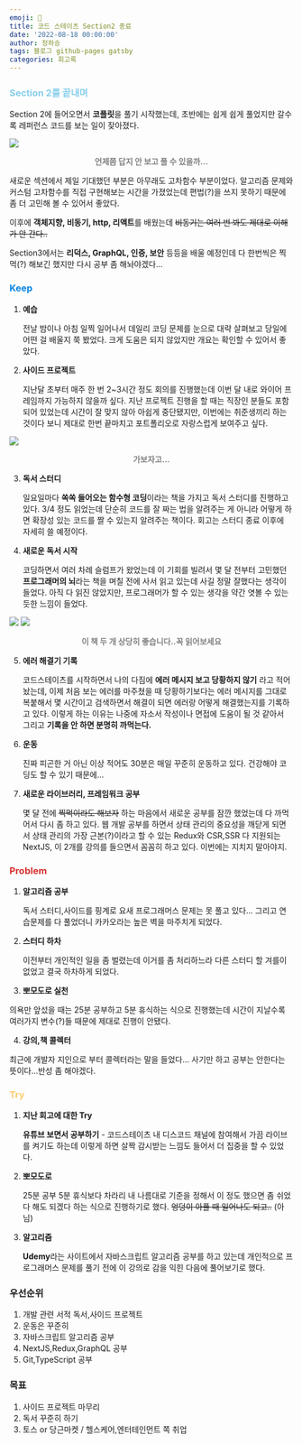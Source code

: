 ```yaml
---
emoji: 🔮
title: 코드 스테이츠 Section2 종료
date: '2022-08-18 00:00:00'
author: 정하승
tags: 블로그 github-pages gatsby
categories: 회고록
---
```


### <span style='color:skyblue'>Section 2를 끝내며</span>

Section 2에 들어오면서 **코플릿**을 풀기 시작했는데, 초반에는 쉽게 쉽게 풀었지만 갈수록 레퍼런스 코드를 보는 일이 잦아졌다.

![](https://velog.velcdn.com/images/gktmd652/post/6ac644cd-fa96-4324-8a5d-968afff92899/image.png)

<strong><p align='center'><span style='color:gray'>언제쯤 답지 안 보고 풀 수 있을까...</span></p></strong>

새로운 섹션에서 제일 기대했던 부분은 아무래도 고차함수 부분이었다. 알고리즘 문제와 커스텀 고차함수를 직접 구현해보는 시간을 가졌었는데 편법(?)을 쓰지 못하기 때문에 좀 더 고민해 볼 수 있어서 좋았다.

이후에 **객체지향, 비동기, http, 리액트**를 배웠는데 ~~비동기는 여러 번 봐도 제대로 이해가 안 간다..~~

Section3에서는 **리덕스, GraphQL, 인증, 보안** 등등을 배울 예정인데 다 한번씩은 찍먹(?) 해보긴 했지만 다시 공부 좀 해놔야겠다...

### <span style='color:#0984e3'>Keep</span>

1. **예습**

   전날 밤이나 아침 일찍 일어나서 데일리 코딩 문제를 눈으로 대략 살펴보고 당일에 어떤 걸 배울지 쭉 봤었다. 크게 도움은 되지 않았지만 개요는 확인할 수 있어서 좋았다.

2. **사이드 프로젝트**

   지난달 초부터 매주 한 번 2~3시간 정도 회의를 진행했는데 이번 달 내로 와이어 프레임까지 가능하지 않을까 싶다. 지난 프로젝트 진행을 할 때는 직장인 분들도 포함되어 있었는데 시간이 잘 맞지 않아 아쉽게 중단됐지만, 이번에는 취준생끼리 하는 것이다 보니 제대로 한번 끝마치고 포트폴리오로 자랑스럽게 보여주고 싶다.

![](https://velog.velcdn.com/images/gktmd652/post/758ecce1-ab78-437d-abdd-58a0c37b23fb/image.png)
<strong><p align='center'><span style='color:gray'>가보자고...</span></p></strong>

3. **독서 스터디**

   일요일마다 **쏙쏙 들어오는 함수형 코딩**이라는 책을 가지고 독서 스터디를 진행하고 있다. 3/4 정도 읽었는데 단순히 코드를 잘 짜는 법을 알려주는 게 아니라 어떻게 하면 확장성 있는 코드를 짤 수 있는지 알려주는 책이다. 회고는 스터디 종료 이후에 자세히 쓸 예정이다.

4. **새로운 독서 시작**

   코딩하면서 여러 차례 슬럼프가 왔었는데 이 기회를 빌려서 몇 달 전부터 고민했던 **프로그래머의 뇌**라는 책을 며칠 전에 사서 읽고 있는데 사길 정말 잘했다는 생각이 들었다. 아직 다 읽진 않았지만, 프로그래머가 할 수 있는 생각을 약간 엿볼 수 있는 듯한 느낌이 들었다.

<img src='https://velog.velcdn.com/images/gktmd652/post/2dad903d-0613-43c0-a45f-d34f022dc04f/image.png' />
<img src='https://velog.velcdn.com/images/gktmd652/post/81e1826e-6231-43fb-aba1-675987505e10/image.png' />
<strong><p align='center'><span style='color:gray'>이 책 두 개 상당히 좋습니다..꼭 읽어보세요</span></p></strong>

5. **에러 해결기 기록**

   코드스테이츠를 시작하면서 나의 다짐에 **에러 메시지 보고 당황하지 않기** 라고 적어놨는데, 이제 처음 보는 에러를 마주쳤을 때 당황하기보다는 에러 메시지를 그대로 복붙해서 몇 시간이고 검색하면서 해결이 되면 에러랑 어떻게 해결했는지를 기록하고 있다. 이렇게 하는 이유는 나중에 자소서 작성이나 면접에 도움이 될 것 같아서 그리고 **기록을 안 하면 분명히 까먹는다.**

6. **운동**

   진짜 피곤한 거 아닌 이상 적어도 30분은 매일 꾸준히 운동하고 있다. 건강해야 코딩도 할 수 있기 때문에…

7. **새로운 라이브러리, 프레임워크 공부**

   몇 달 전에 ~~찍먹이라도 해보자~~ 하는 마음에서 새로운 공부를 잠깐 했었는데 다 까먹어서 다시 좀 하고 있다. 웹 개발 공부를 하면서 상태 관리의 중요성을 깨닫게 되면서 상태 관리의 가장 근본(?)이라고 할 수 있는 Redux와 CSR,SSR 다 지원되는 NextJS, 이 2개를 강의를 들으면서 꼼꼼히 하고 있다. 이번에는 지치지 말아야지.

### <span style='color:#d63031'>Problem</span>

1. **알고리즘 공부**

   독서 스터디,사이드를 핑계로 요새 프로그래머스 문제는 못 풀고 있다... 그리고 연습문제를 다 풀었더니 카카오라는 높은 벽을 마주치게 되었다.

2. **스터디 하차**

   이전부터 개인적인 일을 좀 벌렸는데 이거를 좀 처리하느라 다른 스터디 할 겨를이 없었고 결국 하차하게 되었다.

3. **뽀모도로 실천**

의욕만 앞섰을 때는 25분 공부하고 5분 휴식하는 식으로 진행했는데 시간이 지날수록 여러가지 변수(?)들 때문에 제대로 진행이 안됐다.

4. **강의,책 콜렉터**

최근에 개발자 지인으로 부터 콜렉터라는 말을 들었다... 사기만 하고 공부는 안한다는 뜻이다...반성 좀 해야겠다.

### <span style='color:#fdcb6e'>Try</span>

1. **지난 회고에 대한 Try**

   **유튜브 보면서 공부하기** - 코드스테이츠 내 디스코드 채널에 참여해서 가끔 라이브를 켜기도 하는데 이렇게 하면 살짝 감시받는 느낌도 들어서 더 집중을 할 수 있었다.

2. **뽀모도로**

   25분 공부 5분 휴식보다 차라리 내 나름대로 기준을 정해서 이 정도 했으면 좀 쉬었다 해도 되겠다 하는 식으로 진행하기로 했다.
   ~~엉덩이 아플 때 일어나도 되고..~~ (아님)

3. **알고리즘**

   **Udemy**라는 사이트에서 자바스크립트 알고리즘 공부를 하고 있는데 개인적으로 프로그래머스 문제를 풀기 전에 이 강의로 감을 익힌 다음에 풀어보기로 했다.

### 우선순위

1. 개발 관련 서적 독서,사이드 프로젝트
2. 운동은 꾸준히
3. 자바스크립트 알고리즘 공부
4. NextJS,Redux,GraphQL 공부
5. Git,TypeScript 공부

### 목표

1. 사이드 프로젝트 마무리
2. 독서 꾸준히 하기
3. 토스 or 당근마켓 / 헬스케어,엔터테인먼트 쪽 취업
